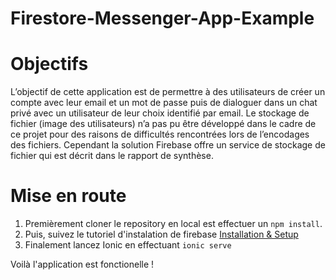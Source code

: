# Firestore-Messenger-App-Example
# Objectifs
L’objectif de cette application est de permettre à des utilisateurs de créer un compte avec leur email et un mot de passe puis de dialoguer dans un chat privé avec un utilisateur de leur choix identifié par email. Le stockage de fichier (image des utilisateurs) n’a pas pu être développé dans le cadre de ce projet pour des raisons de difficultés rencontrées lors de l’encodages des fichiers. Cependant la solution Firebase offre un service de stockage de fichier qui est décrit dans le rapport de synthèse.

# Mise en route
1. Premièrement cloner le repository en local est effectuer un `npm install`.
2. Puis, suivez le tutoriel d'instalation de firebase [Installation & Setup](https://github.com/angular/angularfire2/blob/master/docs/install-and-setup.md)
3. Finalement lancez Ionic en effectuant `ionic serve`

Voilà l'application est fonctionelle !

